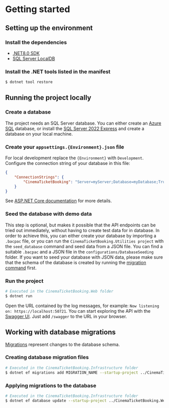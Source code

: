 # Getting started

## Setting up the environment

### Install the dependencies

- [.NET8.0 SDK](https://dotnet.microsoft.com/en-us/download/dotnet/8.0)
- [SQL Server LocalDB](https://learn.microsoft.com/en-us/sql/database-engine/configure-windows/sql-server-express-localdb?view=sql-server-ver16)

### Install the .NET tools listed in the manifest

```bash
$ dotnet tool restore
```

## Running the project locally

### Create a database

The project needs an SQL Server database. You can either create an
[Azure SQL](https://azure.microsoft.com/en-us/products/azure-sql/database) database,
or install the [SQL Server 2022 Express](https://www.microsoft.com/en-us/sql-server/sql-server-downloads)
and create a database on your local machine.

### Create your `appsettings.{Environment}.json` file

For local development replace the `{Environment}` with `Development`.
Configure the connection string of your database in this file:

```json
{
    "ConnectionStrings": {
        "CinemaTicketBooking": "Server=myServer;Database=myDatabase;Trusted_Connection=True;"
    }
}
```

See [ASP.NET Core documentation](https://learn.microsoft.com/en-us/aspnet/core/fundamentals/configuration/?view=aspnetcore-9.0#appsettingsjson) for more details.

### Seed the database with demo data

This step is optional, but makes it possible that the API endpoints can be tried out immediately,
without having to create test data for in database. In order to achieve this, you can either create your
database by importing a `.bacpac` file, or you can run the `CinemaTicketBooking.Utilities project`
with the `seed_database` command and seed data from a JSON file.
You can find a suitable `.bacpac` and a JSON file in the `configurations/DatabaseSeeding` folder.
If you want to seed your database with JSON data, please make sure that the schema of the database is created
by running the [migration command](#applying-migrations-to-the-database) first.

### Run the project

```bash
# Executed in the CinemaTicketBooking.Web folder
$ dotnet run
```

Open the URL contained by the log messages, for example: `Now listening on: https://localhost:50721`.
You can start exploring the API with the [Swagger UI](https://swagger.io/tools/swagger-ui/).
Just add `/swagger` to the URL in your browser.

## Working with database migrations

[Migrations](https://learn.microsoft.com/en-us/ef/core/managing-schemas/migrations/?tabs=dotnet-core-cli) represent changes to the database schema.

### Creating database migration files

```bash
# Executed in the CinemaTicketBooking.Infrastructure folder
$ dotnet ef migrations add MIGRATION_NAME --startup-project ../CinemaTicketBooking.Web
```

### Applying migrations to the database

```bash
# Executed in the CinemaTicketBooking.Infrastructure folder
$ dotnet ef database update --startup-project ../CinemaTicketBooking.Web
```
